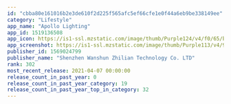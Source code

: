 ```yaml
---
id: "cbba80e161016b2e3de610f2d225f565afc5ef66cfe1e0f44a6eb9be338149ee"
category: "Lifestyle"
app_name: "Apollo Lighting"
app_id: 1519136508
app_icon: https://is1-ssl.mzstatic.com/image/thumb/Purple124/v4/f0/65/b8/f065b8da-6510-8849-3c3a-57004c1ae590/AppIcon-1x_U007emarketing-0-5-0-85-220.png/1024x1024bb.png
app_screenshot: https://is1-ssl.mzstatic.com/image/thumb/Purple113/v4/9f/58/43/9f5843af-8730-e5cd-5dff-d03192880822/0bad2759-60ce-470a-bc40-d3b0f6e4fd39_IMG_0660.png/1242x2688bb.png
publisher_id: 1569024799
publisher_name: "Shenzhen Wanshun Zhilian Technology Co. LTD"
rank: 302
most_recent_release: 2021-04-07 00:00:00
release_count_in_past_year: 0
release_count_in_past_year_category: 19
release_count_in_past_year_top_in_category: 32
---
```

